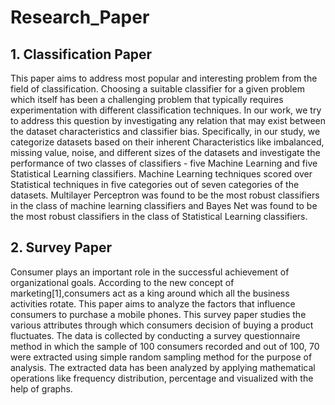 # Research_Paper
## 1. Classification Paper 
This paper aims to address most popular and interesting problem from the field of classification. Choosing a suitable classifier for a given problem which itself has been a challenging problem that typically requires experimentation with different classification techniques. In our work, we try to address this question by investigating any relation that may exist between the dataset characteristics and classifier bias. Specifically, in our study, we categorize datasets based on their inherent Characteristics like imbalanced, missing value, noise, and different sizes of the datasets and investigate the performance of two classes of classifiers - five Machine Learning and five Statistical Learning classifiers. Machine Learning techniques scored over Statistical techniques in five categories out of seven categories of the datasets. Multilayer Perceptron was found to be the most robust classifiers in the class of machine learning classifiers and Bayes Net was found to be the most robust classifiers in the class of Statistical Learning classifiers.

## 2. Survey Paper
Consumer plays an important role in the successful achievement of organizational goals. According to the new concept of marketing[1],consumers act as a king around which all the business activities rotate. This paper aims to analyze the factors that influence consumers to purchase a mobile phones. This survey paper studies the various attributes through which consumers decision of buying a product fluctuates. The data is collected by conducting a survey questionnaire method in which the sample of 100 consumers recorded and out of 100, 70 were extracted using simple random sampling method for the purpose of analysis. The extracted data has been analyzed by applying mathematical operations like frequency distribution, percentage and visualized with the help of graphs.
